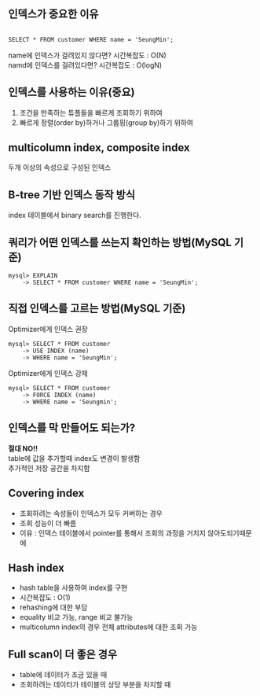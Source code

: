 ## 인덱스가 중요한 이유

<code>
SELECT * FROM customer WHERE name = 'SeungMin';
</code>

name에 인덱스가 걸려있지 않다면? 시간복잡도 : O(N)  
namd에 인덱스를 걸려있다면? 시간복잡도 : O(logN)

## 인덱스를 사용하는 이유(중요)

1. 조건을 만족하는 튜플들을 빠르게 조회하기 위하여
2. 빠르게 정렬(order by)하거나 그룹핑(group by)하기 위하여

## multicolumn index, composite index

두개 이상의 속성으로 구성된 인덱스

## B-tree 기반 인덱스 동작 방식

index 테이블에서 binary search를 진행한다.

## 쿼리가 어떤 인덱스를 쓰는지 확인하는 방법(MySQL 기준)

```
mysql> EXPLAIN
    -> SELECT * FROM customer WHERE name = 'SeungMin';
```

## 직접 인덱스를 고르는 방법(MySQL 기준)

Optimizer에게 인덱스 권장

```
mysql> SELECT * FROM customer
    -> USE INDEX (name)
    -> WHERE name = 'SeungMin';
```

Optimizer에게 인덱스 강제

```
mysql> SELECT * FROM customer
    -> FORCE INDEX (name)
    -> WHERE name = 'Seungmin';
```

## 인덱스를 막 만들어도 되는가?

**절대 NO!!**  
table에 값을 추가할때 index도 변경이 발생함  
추가적인 저장 공간을 차지함

## Covering index

- 조회하려는 속성들이 인덱스가 모두 커버하는 경우
- 조회 성능이 더 빠름
- 이유 : 인덱스 테이블에서 pointer를 통해서 조회의 과정을 거치지 않아도되기때문에

## Hash index

- hash table을 사용하여 index를 구현
- 시간복잡도 : O(1)
- rehashing에 대한 부담
- equality 비교 가능, range 비교 불가능
- multicolumn index의 경우 전체 attributes에 대한 조회 가능

## Full scan이 더 좋은 경우

- table에 데이터가 조금 있을 때
- 조회하려는 데이터가 테이블의 상당 부분을 차지할 때
